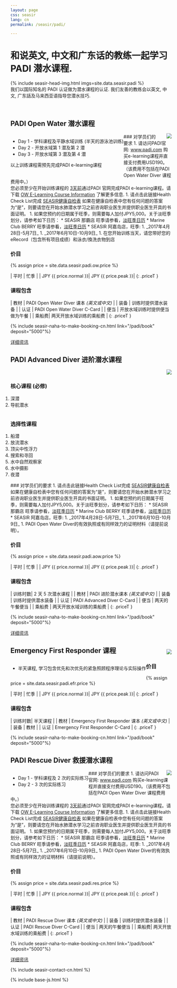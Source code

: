 ```yaml
---
layout: page
css: seasir
lang: cn
permalink: /seasir/padi/

---
```

<style type="text/css">
.seasir-main-ibx{width:480px}
.seasir-sub-ibx{width:390px}
.seasir-small-margin {margin: 0 0 8px 4px;width:180px}
.photo-frame-small{padding:4px}
.w600 {max-width:600px}
.w800 {max-width:800px}
hr {border-top:1px dashed #ccc}
.pkg-left {
  float:left;
}
.aow-box {
  display: inline-block;
  width: 315px;
  vertical-align: top;
}
.aow-box > ol {padding:0;}
</style>
# 和说英文, 中文和广东话的教练一起学习 PADI 潜水课程.
<!-- ((( padi intro -->
{% include seasir-head-img.html imgs=site.data.seasir.padi %}
<br />
我们以国际知名的 PADI 认证做为潜水课程的认证. 我们友善的教练会以英文, 中文, 广东話及马来西亚语指导您潜水技巧.
<!-- ))) padi intro -->
<br />

<!-- ((( OW -->
<a id="ow"></a>

<div class="packages" markdown="1">

## PADI Open Water 潜水课程
<div class="clear" markdown="0">
  <img src="{{site.baseurl}}{{site.i.url}}/seasir/padi-ow.jpg" style="float:right;margin-left:20px" />
  <div class="pkg-left w800">
<ul class="pkg-inc-ul">
  <li>Day 1 - 学科课程及平静水域训练 (半天的游泳池训练)</li>
  <li>Day 2 - 开放水域第 1 潜及第 2 潜</li>
  <li>Day 3 - 开放水域第 3 潜及第 4 潜</li>
</ul>
<p>以上训练课程需预先完成PADI e-learning课程</p>
  </div>
</div>
<div class="detail-on-demand" markdown="1">
### 对学员们的要求
1. 请访问PADI官网: <a href="http://www.padi.com" target="_blank">www.padi.com</a> 购买e-learning课程并直接支付费用USD190。（该费用不包括在PADI Open Water Diver 课程费用中。）<br>您必须至少在开始训练课程的 <span style="text-decoration: underline">3天前</span>通过PADI 官网完成PADI e-learning课程。请下载 <a href="http://www.seasir.com/en/data/OW%20E-Learning%20Course%20Info.docx">OW E-Learning Course Information</a> 了解更多信息.
1. 请点击此链接Health Check List完成 <a href="http://www.seasir.com/en/health.htm" target="_blank">SEASIR健康自检表</a> 如果在健康自检表中您有任何问题的答案为“是”，则要请您在开始水肺潜水学习之前咨询职业医生并提供职业医生开具的书面证明。
1. 如果您预约的日期属于旺季，则需要每人加付JPY5,000。关于淡旺季划分，请参考如下日历：
 * SEASIR 那霸店 旺季请参看，<a href="{{site.baseurl}}/seasir/naha/cal" target="_blank">淡旺季日历</a>
 * Marine Club BERRY 旺季请参看，<a href="{{site.baseurl}}/seasir/naha/cal" target="_blank">淡旺季日历</a>
 * SEASIR 阿嘉岛店，旺季: 
   1. _2017年4月28日-5月7日_
   1. _2017年6月10日-10月9日_
1. 在您开始训练当天，请您带好您的eRecord（包含所有项目成绩）和泳衣/換洗衣物到店

### 价目
{% assign price = site.data.seasir.padi.ow.price %}

| 平时 |	忙季 |
| JPY <span class="money">{{ price.normal }}</span>| JPY <span class="money">{{ price.peak }}</span>|
{: .priceT }

### 课程包含

| 教材	| PADI Open Water Diver 课本 _(英文或中文)_ |
| 装备	| 训练时提供潜水装备 |
| 认证  |	PADI Open Water Diver C-Card |
| 便当  |	开放水域训练时提供便当做为午餐 |
| 乘船费|	两天开放水域训练的乘船费 |
{: .priceT }

{% include seasir-naha-to-make-booking-cn.html link="/padi/book" deposit="5000"%}
</div> <!--detailOnDemand-->
<a href="#ow" class="see-more-detail">详细资讯</a>
</div>
<!-- )))  -->

<!-- ((( AOW -->
<a id="aow"></a>

<div class="packages" markdown="1">

## PADI Advanced Diver 进阶潜水课程
<div class="clear" markdown="0">
  <img src="{{site.baseurl}}{{site.i.url}}/seasir/padi-aow.jpg" style="float:right;margin-left:20px" />
  <div class="pkg-left">
<div class="aow-box" style="width:310px">
  <h3>核心课程 (必修)</h3>
  <ol>
<li>深潜</li>
<li>导航潜水</li>
  </ol>
</div>
<div class="aow-box" style="width:320px">
  <h3>选择性课程</h3>
<ol>
<li>船潜</li>
<li>放流潜水</li>
<li>顶尖中性浮力</li>
<li>搜索和寻回</li>
<li>水中自然观察家</li>
<li>水中摄影</li>
<li>夜潜</li>
</ol>
</div>
  </div>
</div>
<div class="detail-on-demand" markdown="1">
### 对学员们的要求
1. 请点击此链接Health Check List完成 <a href="http://www.seasir.com/en/health.htm" target="_blank">SEASIR健康自检表</a> 如果在健康自检表中您有任何问题的答案为“是”，则要请您在开始水肺潜水学习之前咨询职业医生并提供职业医生开具的书面证明。
1. 如果您预约的日期属于旺季，则需要每人加付JPY5,000。关于淡旺季划分，请参考如下日历：
 * SEASIR 那霸店 旺季请参看，<a href="{{site.baseurl}}/seasir/naha/cal" target="_blank">淡旺季日历</a>
 * Marine Club BERRY 旺季请参看，<a href="{{site.baseurl}}/seasir/naha/cal" target="_blank">淡旺季日历</a>
 * SEASIR 阿嘉岛店，旺季: 
   1. _2017年4月28日-5月7日_
   1. _2017年6月10日-10月9日_
1. PADI Open Water Diver的有效执照或有同样效力的证明材料（请提前说明）。

### 价目
{% assign price = site.data.seasir.padi.aow.price %}

| 平时 |	忙季 |
| JPY <span class="money">{{ price.normal }}</span>| JPY <span class="money">{{ price.peak }}</span>|
{: .priceT }

### 课程包含

| 训练时数| 2 天 5 次潜水课程 |
| 教材	  | PADI 进阶潜水课本 _(英文或中文)_ |
| 装备	  | 训练时提供潜水装备 |
| 认证    |	PADI Advanced Diver C-Card |
| 便当    |	两天的午餐便当 |
| 乘船费  |	两天开放水域训练的乘船费 |
{: .priceT }

{% include seasir-naha-to-make-booking-cn.html link="/padi/book" deposit="5000"%}
</div> <!--detailOnDemand-->
<a href="#aow" class="see-more-detail">详细资讯</a>
</div>
<!-- )))  -->

<!-- ((( EFR -->
<a id="efr"></a>

<div class="packages" markdown="1">

## Emergency First Responder 课程
<div class="clear" markdown="0">
  <img src="{{site.baseurl}}{{site.i.url}}/seasir/padi-efr.jpg" style="float:right;margin-left:20px;margin-top:-35px" />
  <div class="pkg-left w800">
<ul class="pkg-inc-ul">
  <li>半天课程, 学习包含优先和次优先的紧急照顾程序理论与实际操作</li>
</ul>
  </div>
</div>

### 价目
{% assign price = site.data.seasir.padi.efr.price %}

| 平时 |	忙季 |
| JPY <span class="money">{{ price.normal }}</span>| JPY <span class="money">{{ price.peak }}</span>|
{: .priceT }

### 课程包含

| 训练时数| 半天课程 |
| 教材	  | Emergency First Responder 课本 _(英文或中文)_ |
| 装备	  | 教材 |
| 认证    |	Emergency First Responder C-Card |
{: .priceT }

{% include seasir-naha-to-make-booking-cn.html link="/padi/book" deposit="5000"%}
</div>
<!-- )))  -->

<!-- ((( RES -->
<a id="res"></a>

<div class="packages" markdown="1">

## PADI Rescue Diver 救援潜水课程
<div class="clear" markdown="0">
  <img src="{{site.baseurl}}{{site.i.url}}/seasir/padi-res.jpg" style="float:right;margin-left:20px" />
  <div class="pkg-left w800">
<ul class="pkg-inc-ul">
  <li>Day 1 - 学科课程及 2 次的实际练习</li>
  <li>Day 2 - 3 次的实际练习</li>
</ul>
  </div>
</div>
<div class="detail-on-demand" markdown="1">
### 对学员们的要求
1. 请访问PADI官网: <a href="http://www.padi.com" target="_blank">www.padi.com</a> 购买e-learning课程并直接支付费用USD190。（该费用不包括在PADI Open Water Diver 课程费用中。）<br>您必须至少在开始训练课程的 <span style="text-decoration: underline">3天前</span>通过PADI 官网完成PADI e-learning课程。请下载 <a href="http://www.seasir.com/en/data/OW%20E-Learning%20Course%20Info.docx">OW E-Learning Course Information</a> 了解更多信息.
1. 请点击此链接Health Check List完成 <a href="http://www.seasir.com/en/health.htm" target="_blank">SEASIR健康自检表</a> 如果在健康自检表中您有任何问题的答案为“是”，则要请您在开始水肺潜水学习之前咨询职业医生并提供职业医生开具的书面证明。
1. 如果您预约的日期属于旺季，则需要每人加付JPY5,000。关于淡旺季划分，请参考如下日历：
 * SEASIR 那霸店 旺季请参看，<a href="{{site.baseurl}}/seasir/naha/cal" target="_blank">淡旺季日历</a>
 * Marine Club BERRY 旺季请参看，<a href="{{site.baseurl}}/seasir/naha/cal" target="_blank">淡旺季日历</a>
 * SEASIR 阿嘉岛店，旺季: 
   1. _2017年4月28日-5月7日_
   1. _2017年6月10日-10月9日_
1. PADI Open Water Diver的有效执照或有同样效力的证明材料（请提前说明）。

### 价目
{% assign price = site.data.seasir.padi.res.price %}

| 平时 |	忙季 |
| JPY <span class="money">{{ price.normal }}</span>| JPY <span class="money">{{ price.peak }}</span>|
{: .priceT }

### 课程包含

| 教材	| PADI Rescue Diver 课本 _(英文或中文)_ |
| 装备  | 训练时提供潜水装备 |
| 认证  |	PADI Rescue Diver C-Card |
| 便当  |	两天的午餐便当 |
| 乘船费|	两天开放水域训练的乘船费 |
{: .priceT }

{% include seasir-naha-to-make-booking-cn.html link="/padi/book" deposit="5000"%}
</div> <!--detailOnDemand-->
<a href="#res" class="see-more-detail">详细资讯</a>
</div>
<!-- )))  -->

{% include seasir-contact-cn.html %}

{% include base-js.html %}
<script>
    $(".detail-on-demand").hide();
    $(".see-more-detail").click(function(){
        $(this).parent().parent().find(".detail-on-demand").toggle("blind");
        if ($(this).data("toggleText") === undefined) 
            $(this).data("toggleText", "关闭详细资讯");
        var tmp = $(this).html();
        $(this).html($(this).data("toggleText"));
        $(this).data("toggleText", tmp);
    });
</script>


